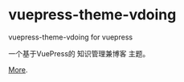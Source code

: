 # vuepress-theme-vdoing

vuepress-theme-vdoing for vuepress

一个基于VuePress的 知识管理兼博客 主题。

[More](https://github.com/liuwenkai01/vuepress-theme-vdoing#readme).

